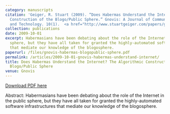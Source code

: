 ```yaml
---
category: manuscripts
citation: 'Geiger, R. Stuart (2009). “Does Habermas Understand the Internet? The Algorithmic
  Construction of the Blogo/Public Sphere.” Gnovis: A Journal of Communication, Culture,
  and Technology. 10(1).  <a href="http://www.stuartgeiger.com/papers/gnovis-habermas-blogopublic-sphere.pdf">http://www.stuartgeiger.com/papers/gnovis-habermas-blogopublic-sphere.pdf</a>'
collection: publications
date: 2009-10-01
excerpt: Habermasians have been debating about the role of the Internet in the public
  sphere, but they have all taken for granted the highly-automated software infrastructures
  that mediate our knowledge of the blogosphere.
paperurl: /files/gnovis-habermas-blogopublic-sphere.pdf
permalink: /articles/2009-10-01-gnovis-habermas-understand-internet/
title: Does Habermas Understand the Internet? The Algorithmic Construction of the
  Blogo/Public Sphere
venue: Gnovis
---
```


<a href='http://www.stuartgeiger.com/papers/gnovis-habermas-blogopublic-sphere.pdf'>Download PDF here</a>

Abstract: Habermasians have been debating about the role of the Internet in the public sphere, but they have all taken for granted the highly-automated software infrastructures that mediate our knowledge of the blogosphere.